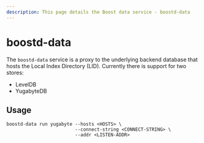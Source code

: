 ```yaml
---
description: This page details the Boost data service - boostd-data
---
```


# boostd-data

The `boostd-data` service is a proxy to the underlying backend database that hosts the Local Index Directory (LID). Currently there is support for two stores:

* LevelDB
* YugabyteDB

## Usage

```
boostd-data run yugabyte --hosts <HOSTS> \
                         --connect-string <CONNECT-STRING> \
                         --addr <LISTEN-ADDR>
```

